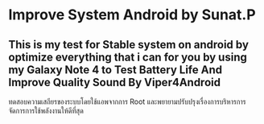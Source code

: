 ﻿# Improve System Android by Sunat.P
This is my test for Stable system on android by optimize everything that i can for you by using my Galaxy Note 4 to Test Battery Life And Improve Quality Sound By Viper4Android 
---------------------------------------------------------------------------
ทดสอบความเสถียรของระบบโดยใช้แอพจากการ Root และพยายามปรับปรุงเรื่องการบริหารการจัดการการใช้พลังงานให้ดีที่สุด